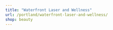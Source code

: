 ```yaml
---
title: "Waterfront Laser and Wellness"
url: /portland/waterfront-laser-and-wellness/
shop: beauty
---
```

